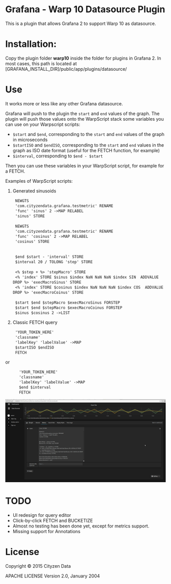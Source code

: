 Grafana - Warp 10 Datasource Plugin
======================================

This is a plugin that allows Grafana 2 to support Warp 10 as datasource.

Installation:
=============

Copy the plugin folder **warp10** inside the folder for plugins in Grafana 2.
In most cases,  this path is located at [GRAFANA_INSTALL_DIR]/public/app/plugins/datasource/

Use
===

It works more or less like any other Grafana datasource.

Grafana will push to the plugin the `start` and `end` values of the graph.
The plugin will push those values onto the WarpScript stack some variables you can use on your Warpscript scripts:

* `$start` and `$end`, corresponding to the `start` and `end` values of the graph in microseconds
* `$startISO` and `$endISO`, corresponding to the `start` and `end` values in the graph as ISO date format
(useful for the FETCH function, for example)
* `$interval`, corresponding to `$end - $start`


Then you can use these variables in your WarpScript script, for example
for a FETCH.

Examples of WarpScript scripts:

1. Generated sinusoids


        NEWGTS  
        'com.cityzendata.grafana.testmetric' RENAME
        'func' 'sinus' 2 ->MAP RELABEL  
        'sinus' STORE  

        NEWGTS  
        'com.cityzendata.grafana.testmetric' RENAME
        'func' 'cosinus' 2 ->MAP RELABEL  
        'cosinus' STORE  


        $end $start - 'interval' STORE
        $interval 20 / TOLONG 'step' STORE  

        <% $step + %> 'stepMacro' STORE
        <% 'index' STORE $sinus $index NaN NaN NaN $index SIN  ADDVALUE DROP %> 'execMacroSinus' STORE
        <% 'index' STORE $cosinus $index NaN NaN NaN $index COS  ADDVALUE DROP %> 'execMacroCoinus' STORE  

        $start $end $stepMacro $execMacroSinus FORSTEP
        $start $end $stepMacro $execMacroCoinus FORSTEP
        $sinus $cosinus 2 ->LIST  


1. Classic FETCH query


        'YOUR_TOKEN_HERE'
        'classname'
        'labelKey' 'labelValue' ->MAP
        $startISO $endISO
        FETCH

  or  


          'YOUR_TOKEN_HERE'
          'classname'
          'labelKey' 'labelValue' ->MAP
          $end $interval
          FETCH  

![Warp10-grafana plugin](warp10-grafana.png)


TODO
====

* UI redesign for query editor
* Click-by-click FETCH and BUCKETIZE
* Almost no testing has been done yet, except for metrics support.
* Missing support for Annotations


License
=======

Copyright &copy; 2015 Cityzen Data

APACHE LICENSE Version 2.0, January 2004
